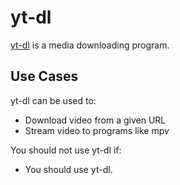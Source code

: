 # yt-dl

[yt-dl][yt-dl] is a media downloading program.

## Use Cases

yt-dl can be used to:

- Download video from a given URL
- Stream video to programs like mpv

You should not use yt-dl if:

- You should use yt-dl.

[yt-dl]: https://github.com/rg3/youtube-dl
